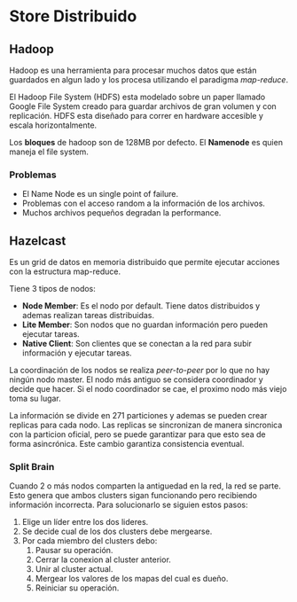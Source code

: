 # Store Distribuido

## Hadoop

Hadoop es una herramienta para procesar muchos datos que están guardados en algun lado y los procesa utilizando el paradigma *map-reduce*.

El Hadoop File System (HDFS) esta modelado sobre un paper llamado Google File System creado para guardar archivos de gran volumen y con replicación. HDFS esta diseñado para correr en hardware accesible y escala horizontalmente.

Los **bloques** de hadoop son de 128MB por defecto. El **Namenode** es quien maneja el file system.

### Problemas

- El Name Node es un single point of failure.
- Problemas con el acceso random a la información de los archivos.
- Muchos archivos pequeños degradan la performance.

## Hazelcast

Es un grid de datos en memoria distribuido que permite ejecutar acciones con la estructura map-reduce.

Tiene 3 tipos de nodos:

- **Node Member**: Es el nodo por default. Tiene datos distribuidos y ademas realizan tareas distribuidas.
- **Lite Member**: Son nodos que no guardan información pero pueden ejecutar tareas.
- **Native Client**: Son clientes que se conectan a la red para subir información y ejecutar tareas.

La coordinación de los nodos se realiza *peer-to-peer* por lo que no hay ningún nodo master. El nodo más antiguo se considera coordinador y decide que hacer. Si el nodo coordinador se cae, el proximo nodo más viejo toma su lugar.

La información se divide en 271 particiones y ademas se pueden crear replicas para cada nodo. Las replicas se sincronizan de manera sincronica con la particion oficial, pero se puede garantizar para que esto sea de forma asincrónica. Este cambio garantiza consistencia eventual.

### Split Brain

Cuando 2 o más nodos comparten la antiguedad en la red, la red se parte. Esto genera que ambos clusters sigan funcionando pero recibiendo información incorrecta. Para solucionarlo se siguien estos pasos:

1. Elige un líder entre los dos lideres.
2. Se decide cual de los dos clusters debe mergearse.
3. Por cada miembro del clusters debo:
   1. Pausar su operación.
   2. Cerrar la conexion al cluster anterior.
   3. Unir al cluster actual.
   4. Mergear los valores de los mapas del cual es dueño.
   5. Reiniciar su operación.

